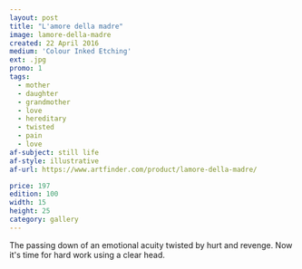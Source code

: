 ```yaml
---
layout: post
title: "L'amore della madre"
image: lamore-della-madre
created: 22 April 2016
medium: 'Colour Inked Etching'
ext: .jpg
promo: 1
tags:
  - mother
  - daughter
  - grandmother
  - love
  - hereditary
  - twisted
  - pain
  - love
af-subject: still life
af-style: illustrative
af-url: https://www.artfinder.com/product/lamore-della-madre/

price: 197
edition: 100
width: 15
height: 25
category: gallery
---
```


The passing down of an emotional acuity twisted by hurt and revenge. Now it's time for hard work using a clear head.
